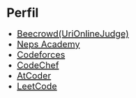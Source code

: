 # Perfil

<ul>
    <li style="font-size: 20px"><a target="_blank" href="https://www.beecrowd.com.br/judge/pt/profile/368025">Beecrowd(UriOnlineJudge)</a></li>
    <li style="font-size: 20px"><a target="_blank" href="https://neps.academy/user/7393">Neps Academy</a></li>
    <li style="font-size: 20px"><a target="_blank" href="https://codeforces.com/profile/jardel">Codeforces</a></li>
    <li style="font-size: 20px"><a target="_blank" href="https://www.codechef.com/users/jardelbr">CodeChef</a></li>
    <li style="font-size: 20px"><a target="_blank" href="https://atcoder.jp/users/jardel">AtCoder</a></li>
    <li style="font-size: 20px"><a target="_blank" href="https://leetcode.com/JardelBrasiliano/">LeetCode</a></li>
</ul>
